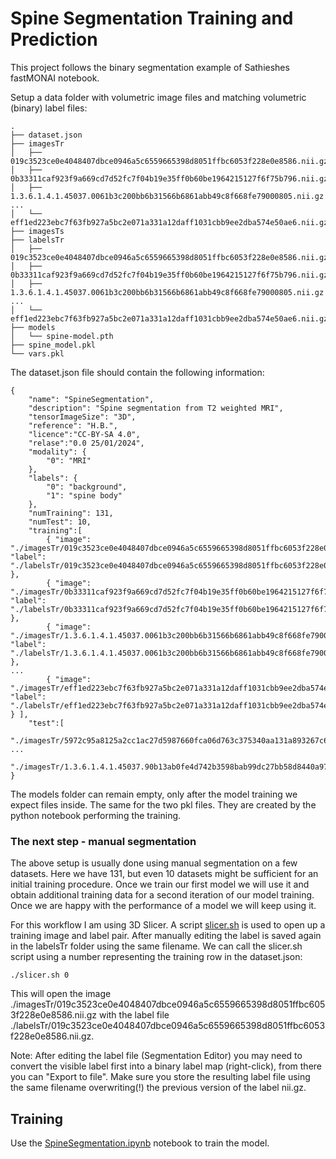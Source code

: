 # Spine Segmentation Training and Prediction

This project follows the binary segmentation example of Sathieshes fastMONAI notebook.

Setup a data folder with volumetric image files and matching volumetric (binary) label files:

```{bash}
.
├── dataset.json
├── imagesTr
│   ├── 019c3523ce0e4048407dbce0946a5c6559665398d8051ffbc6053f228e0e8586.nii.gz
│   ├── 0b33311caf923f9a669cd7d52fc7f04b19e35ff0b60be1964215127f6f75b796.nii.gz
│   ├── 1.3.6.1.4.1.45037.0061b3c200bb6b31566b6861abb49c8f668fe79000805.nii.gz
...
│   └── eff1ed223ebc7f63fb927a5bc2e071a331a12daff1031cbb9ee2dba574e50ae6.nii.gz
├── imagesTs
├── labelsTr
│   ├── 019c3523ce0e4048407dbce0946a5c6559665398d8051ffbc6053f228e0e8586.nii.gz
│   ├── 0b33311caf923f9a669cd7d52fc7f04b19e35ff0b60be1964215127f6f75b796.nii.gz
│   ├── 1.3.6.1.4.1.45037.0061b3c200bb6b31566b6861abb49c8f668fe79000805.nii.gz
...
│   └── eff1ed223ebc7f63fb927a5bc2e071a331a12daff1031cbb9ee2dba574e50ae6.nii.gz
├── models
│   └── spine-model.pth
├── spine_model.pkl
└── vars.pkl
```

The dataset.json file should contain the following information:

```{json}
{ 
    "name": "SpineSegmentation", 
    "description": "Spine segmentation from T2 weighted MRI",
    "tensorImageSize": "3D",
    "reference": "H.B.",
    "licence":"CC-BY-SA 4.0",
    "relase":"0.0 25/01/2024",
    "modality": { 
        "0": "MRI"
    }, 
    "labels": { 
        "0": "background", 
        "1": "spine body"
    }, 
    "numTraining": 131, 
    "numTest": 10,
    "training":[
        { "image": "./imagesTr/019c3523ce0e4048407dbce0946a5c6559665398d8051ffbc6053f228e0e8586.nii.gz", "label": "./labelsTr/019c3523ce0e4048407dbce0946a5c6559665398d8051ffbc6053f228e0e8586.nii.gz" },
        { "image": "./imagesTr/0b33311caf923f9a669cd7d52fc7f04b19e35ff0b60be1964215127f6f75b796.nii.gz", "label": "./labelsTr/0b33311caf923f9a669cd7d52fc7f04b19e35ff0b60be1964215127f6f75b796.nii.gz" },
        { "image": "./imagesTr/1.3.6.1.4.1.45037.0061b3c200bb6b31566b6861abb49c8f668fe79000805.nii.gz", "label": "./labelsTr/1.3.6.1.4.1.45037.0061b3c200bb6b31566b6861abb49c8f668fe79000805.nii.gz" },
...
        { "image": "./imagesTr/eff1ed223ebc7f63fb927a5bc2e071a331a12daff1031cbb9ee2dba574e50ae6.nii.gz", "label": "./labelsTr/eff1ed223ebc7f63fb927a5bc2e071a331a12daff1031cbb9ee2dba574e50ae6.nii.gz" } ],
    "test":[
        "./imagesTr/5972c95a8125a2cc1ac27d5987660fca06d763c375340aa131a893267c6fee97.nii.gz",
...
        "./imagesTr/1.3.6.1.4.1.45037.90b13ab0fe4d742b3598bab99dc27bb58d8440a972ba1.nii.gz"]
}
```

The models folder can remain empty, only after the model training we expect files inside. The same for the two pkl files. They are created by the python notebook performing the training.

### The next step - manual segmentation

The above setup is usually done using manual segmentation on a few datasets. Here we have 131, but even 10 datasets might be sufficient for an initial training procedure. Once we train our first model we will use it and obtain additional training data for a second iteration of our model training. Once we are happy with the performance of a model we will keep using it.

For this workflow I am using 3D Slicer. A script [slicer.sh](slicer.sh) is used to open up a training image and label pair. After manually editing the label is saved again in the labelsTr folder using the same filename. We can call the slicer.sh script using a number representing the training row in the dataset.json:

```{bash}
./slicer.sh 0
```

This will open the image ./imagesTr/019c3523ce0e4048407dbce0946a5c6559665398d8051ffbc6053f228e0e8586.nii.gz with the label file ./labelsTr/019c3523ce0e4048407dbce0946a5c6559665398d8051ffbc6053f228e0e8586.nii.gz.

Note: After editing the label file (Segmentation Editor) you may need to convert the visible label first into a binary label map (right-click), from there you can "Export to file". Make sure you store the resulting label file using the same filename overwriting(!) the previous version of the label nii.gz.

## Training

Use the [SpineSegmentation.ipynb](SpineSegmentation.ipynb) notebook to train the model.
